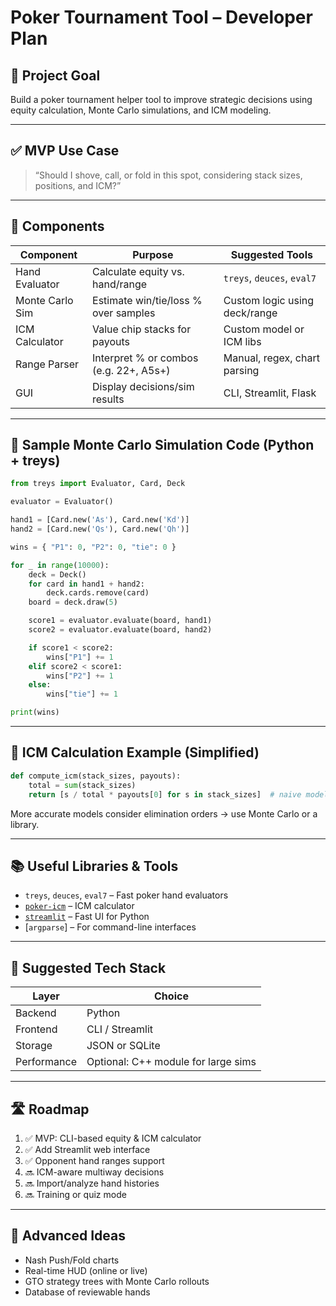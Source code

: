 
# Poker Tournament Tool – Developer Plan

## 🎯 Project Goal

Build a poker tournament helper tool to improve strategic decisions using equity calculation, Monte Carlo simulations, and ICM modeling.

---

## ✅ MVP Use Case

> “Should I shove, call, or fold in this spot, considering stack sizes, positions, and ICM?”

---

## 🧰 Components

| Component         | Purpose                              | Suggested Tools              |
|------------------|--------------------------------------|------------------------------|
| Hand Evaluator   | Calculate equity vs. hand/range      | `treys`, `deuces`, `eval7`   |
| Monte Carlo Sim  | Estimate win/tie/loss % over samples | Custom logic using deck/range|
| ICM Calculator    | Value chip stacks for payouts        | Custom model or ICM libs     |
| Range Parser     | Interpret % or combos (e.g. 22+, A5s+) | Manual, regex, chart parsing |
| GUI              | Display decisions/sim results         | CLI, Streamlit, Flask        |

---

## 🧪 Sample Monte Carlo Simulation Code (Python + treys)

```python
from treys import Evaluator, Card, Deck

evaluator = Evaluator()

hand1 = [Card.new('As'), Card.new('Kd')]
hand2 = [Card.new('Qs'), Card.new('Qh')]

wins = { "P1": 0, "P2": 0, "tie": 0 }

for _ in range(10000):
    deck = Deck()
    for card in hand1 + hand2:
        deck.cards.remove(card)
    board = deck.draw(5)

    score1 = evaluator.evaluate(board, hand1)
    score2 = evaluator.evaluate(board, hand2)

    if score1 < score2:
        wins["P1"] += 1
    elif score2 < score1:
        wins["P2"] += 1
    else:
        wins["tie"] += 1

print(wins)
```

---

## 🧮 ICM Calculation Example (Simplified)

```python
def compute_icm(stack_sizes, payouts):
    total = sum(stack_sizes)
    return [s / total * payouts[0] for s in stack_sizes]  # naive model
```

More accurate models consider elimination orders → use Monte Carlo or a library.

---

## 📚 Useful Libraries & Tools

- `treys`, `deuces`, `eval7` – Fast poker hand evaluators
- [`poker-icm`](https://github.com/robz/poker-icm) – ICM calculator
- [`streamlit`](https://streamlit.io) – Fast UI for Python
- [`argparse`] – For command-line interfaces

---

## 🔧 Suggested Tech Stack

| Layer     | Choice           |
|-----------|------------------|
| Backend   | Python            |
| Frontend  | CLI / Streamlit   |
| Storage   | JSON or SQLite    |
| Performance | Optional: C++ module for large sims |

---

## 🛣️ Roadmap

1. ✅ MVP: CLI-based equity & ICM calculator
2. ✅ Add Streamlit web interface
3. ✅ Opponent hand ranges support
4. 🔜 ICM-aware multiway decisions
5. 🔜 Import/analyze hand histories
6. 🔜 Training or quiz mode

---

## 🚀 Advanced Ideas

- Nash Push/Fold charts
- Real-time HUD (online or live)
- GTO strategy trees with Monte Carlo rollouts
- Database of reviewable hands
